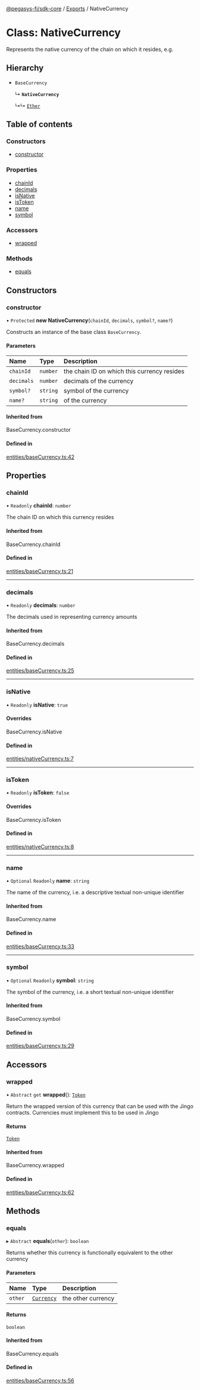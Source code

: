 [@pegasys-fi/sdk-core](../README.md) / [Exports](../modules.md) / NativeCurrency

# Class: NativeCurrency

Represents the native currency of the chain on which it resides, e.g.

## Hierarchy

- `BaseCurrency`

  ↳ **`NativeCurrency`**

  ↳↳ [`Ether`](Ether.md)

## Table of contents

### Constructors

- [constructor](NativeCurrency.md#constructor)

### Properties

- [chainId](NativeCurrency.md#chainid)
- [decimals](NativeCurrency.md#decimals)
- [isNative](NativeCurrency.md#isnative)
- [isToken](NativeCurrency.md#istoken)
- [name](NativeCurrency.md#name)
- [symbol](NativeCurrency.md#symbol)

### Accessors

- [wrapped](NativeCurrency.md#wrapped)

### Methods

- [equals](NativeCurrency.md#equals)

## Constructors

### constructor

• `Protected` **new NativeCurrency**(`chainId`, `decimals`, `symbol?`, `name?`)

Constructs an instance of the base class `BaseCurrency`.

#### Parameters

| Name | Type | Description |
| :------ | :------ | :------ |
| `chainId` | `number` | the chain ID on which this currency resides |
| `decimals` | `number` | decimals of the currency |
| `symbol?` | `string` | symbol of the currency |
| `name?` | `string` | of the currency |

#### Inherited from

BaseCurrency.constructor

#### Defined in

[entities/baseCurrency.ts:42](https://github.com/Jingo-Finance/sdk-core/blob/9997e88/src/entities/baseCurrency.ts#L42)

## Properties

### chainId

• `Readonly` **chainId**: `number`

The chain ID on which this currency resides

#### Inherited from

BaseCurrency.chainId

#### Defined in

[entities/baseCurrency.ts:21](https://github.com/Jingo-Finance/sdk-core/blob/9997e88/src/entities/baseCurrency.ts#L21)

___

### decimals

• `Readonly` **decimals**: `number`

The decimals used in representing currency amounts

#### Inherited from

BaseCurrency.decimals

#### Defined in

[entities/baseCurrency.ts:25](https://github.com/Jingo-Finance/sdk-core/blob/9997e88/src/entities/baseCurrency.ts#L25)

___

### isNative

• `Readonly` **isNative**: ``true``

#### Overrides

BaseCurrency.isNative

#### Defined in

[entities/nativeCurrency.ts:7](https://github.com/Jingo-Finance/sdk-core/blob/9997e88/src/entities/nativeCurrency.ts#L7)

___

### isToken

• `Readonly` **isToken**: ``false``

#### Overrides

BaseCurrency.isToken

#### Defined in

[entities/nativeCurrency.ts:8](https://github.com/Jingo-Finance/sdk-core/blob/9997e88/src/entities/nativeCurrency.ts#L8)

___

### name

• `Optional` `Readonly` **name**: `string`

The name of the currency, i.e. a descriptive textual non-unique identifier

#### Inherited from

BaseCurrency.name

#### Defined in

[entities/baseCurrency.ts:33](https://github.com/Jingo-Finance/sdk-core/blob/9997e88/src/entities/baseCurrency.ts#L33)

___

### symbol

• `Optional` `Readonly` **symbol**: `string`

The symbol of the currency, i.e. a short textual non-unique identifier

#### Inherited from

BaseCurrency.symbol

#### Defined in

[entities/baseCurrency.ts:29](https://github.com/Jingo-Finance/sdk-core/blob/9997e88/src/entities/baseCurrency.ts#L29)

## Accessors

### wrapped

• `Abstract` `get` **wrapped**(): [`Token`](Token.md)

Return the wrapped version of this currency that can be used with the Jingo contracts. Currencies must
implement this to be used in Jingo

#### Returns

[`Token`](Token.md)

#### Inherited from

BaseCurrency.wrapped

#### Defined in

[entities/baseCurrency.ts:62](https://github.com/Jingo-Finance/sdk-core/blob/9997e88/src/entities/baseCurrency.ts#L62)

## Methods

### equals

▸ `Abstract` **equals**(`other`): `boolean`

Returns whether this currency is functionally equivalent to the other currency

#### Parameters

| Name | Type | Description |
| :------ | :------ | :------ |
| `other` | [`Currency`](../modules.md#currency) | the other currency |

#### Returns

`boolean`

#### Inherited from

BaseCurrency.equals

#### Defined in

[entities/baseCurrency.ts:56](https://github.com/Jingo-Finance/sdk-core/blob/9997e88/src/entities/baseCurrency.ts#L56)
